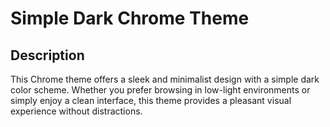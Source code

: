 # Simple Dark Chrome Theme
## Description
This Chrome theme offers a sleek and minimalist design with a simple dark color scheme. Whether you prefer browsing in low-light environments or simply enjoy a clean interface, this theme provides a pleasant visual experience without distractions.
